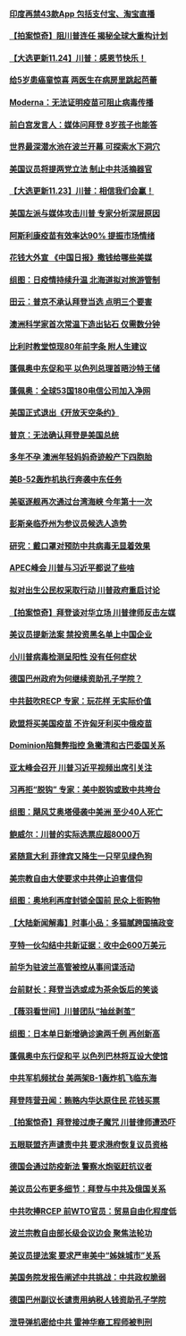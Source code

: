 #### [印度再禁43款App 包括支付宝、淘宝直播](../pages/nsc418/n12573549.md) 
#### [【拍案惊奇】阻川普连任 揭秘全球大重构计划](../pages/nsc418/n12573524.md) 
#### [【大选更新11.24】川普：感恩节快乐！](../pages/nsc418/n12571687.md) 
#### [给5岁患癌童惊喜 两医生在病房里跳起芭蕾](../pages/nsc418/n12571481.md) 
#### [Moderna：无法证明疫苗可阻止病毒传播](../pages/nsc418/n12572434.md) 
#### [前白宫发言人：媒体问拜登 8岁孩子也能答](../pages/nsc418/n12572467.md) 
#### [世界最深潜水池在波兰开幕 可探索水下洞穴](../pages/nsc418/n12570887.md) 
#### [美国议员将提两党立法 制止中共活摘器官](../pages/nsc418/n12571292.md) 
#### [【大选更新11.23】川普：相信我们会赢！](../pages/nsc418/n12569219.md) 
#### [美国左派与媒体攻击川普 专家分析深层原因](../pages/nsc418/n12570062.md) 
#### [阿斯利康疫苗有效率达90% 提振市场情绪](../pages/nsc418/n12569820.md) 
#### [花钱大外宣 《中国日报》撒钱给哪些美媒](../pages/nsc418/n12569864.md) 
#### [组图：日疫情持续升温 北海道拟对旅游管制](../pages/nsc418/n12569275.md) 
#### [田云：普京不承认拜登当选 点明三个要害](../pages/nsc418/n12568733.md) 
#### [澳洲科学家首次常温下造出钻石 仅需数分钟](../pages/nsc418/n12568390.md) 
#### [比利时教堂惊现80年前字条 附人生建议](../pages/nsc418/n12568879.md) 
#### [蓬佩奥中东促和平 以色列总理首晤沙特王储](../pages/nsc418/n12569606.md) 
#### [蓬佩奥：全球53国180电信公司加入净网](../pages/nsc418/n12567930.md) 
#### [美国正式退出《开放天空条约》](../pages/nsc418/n12567863.md) 
#### [普京：无法确认拜登是美国总统](../pages/nsc418/n12567737.md) 
#### [多年不孕 澳洲年轻妈妈奇迹般产下四胞胎](../pages/nsc418/n12567525.md) 
#### [美B-52轰炸机执行奔袭中东任务](../pages/nsc418/n12566837.md) 
#### [美驱逐舰再次通过台湾海峡 今年第十一次](../pages/nsc418/n12566578.md) 
#### [彭斯亲临乔州为参议员候选人造势](../pages/nsc418/n12566616.md) 
#### [研究：戴口罩对预防中共病毒无显着效果](../pages/nsc418/n12566305.md) 
#### [APEC峰会 川普与习近平都说了些啥](../pages/nsc418/n12566175.md) 
#### [拟对出生公民权采取行动 川普政府重启讨论](../pages/nsc418/n12566092.md) 
#### [【拍案惊奇】拜登谈对华立场 川普律师反击左媒](../pages/nsc418/n12565296.md) 
#### [美议员提新法案 禁投资黑名单上中国企业](../pages/nsc418/n12564953.md) 
#### [小川普病毒检测呈阳性 没有任何症状](../pages/nsc418/n12565072.md) 
#### [德国巴州政府为何继续资助孔子学院？](../pages/nsc418/n12541206.md) 
#### [中共鼓吹RECP 专家：玩花样 无实际价值](../pages/nsc418/n12564236.md) 
#### [欧盟将买美国疫苗 不许匈牙利买中俄疫苗](../pages/nsc418/n12564457.md) 
#### [Dominion陷舞弊指控 急撇清和古巴委国关系](../pages/nsc418/n12564185.md) 
#### [亚太峰会召开 川普习近平视频出席引关注](../pages/nsc418/n12564217.md) 
#### [习再拒“脱钩” 专家：美中脱钩或致中共垮台](../pages/nsc418/n12563878.md) 
#### [组图：飓风艾奥塔侵袭中美洲 至少40人死亡](../pages/nsc418/n12563914.md) 
#### [鲍威尔：川普的实际选票应超8000万](../pages/nsc418/n12564063.md) 
#### [紧随意大利 菲律宾又降生一只罕见绿色狗](../pages/nsc418/n12563203.md) 
#### [美宗教自由大使要求中共停止迫害信仰](../pages/nsc418/n12562321.md) 
#### [组图：奥地利再度封锁全国前 民众上街购物](../pages/nsc418/n12555587.md) 
#### [【大陆新闻解毒】时事小品：多猫腻跨国搞政变](../pages/nsc418/n12562870.md) 
#### [亨特一伙勾结中共新证据：收中企600万美元](../pages/nsc418/n12562694.md) 
#### [前华为驻波兰高管被控从事间谍活动](../pages/nsc418/n12562036.md) 
#### [台前财长：拜登当选或成为茶余饭后的笑谈](../pages/nsc418/n12561655.md) 
#### [【薇羽看世间】川普团队“抽丝剥茧”](../pages/nsc418/n12561563.md) 
#### [组图：日本单日新增确诊逾两千例 再创新高](../pages/nsc418/n12561127.md) 
#### [蓬佩奥中东行促和平 以色列巴林将互设大使馆](../pages/nsc418/n12561757.md) 
#### [中共军机频扰台 美两架B-1轰炸机飞临东海](../pages/nsc418/n12561492.md) 
#### [拜登阵营丑闻：贿赂内华达原住民 花钱买票](../pages/nsc418/n12561355.md) 
#### [【拍案惊奇】拜登接过庚子魔咒 川普律师遭恐吓](../pages/nsc418/n12560176.md) 
#### [五眼联盟齐声谴责中共 要求港府恢复议员资格](../pages/nsc418/n12560033.md) 
#### [德国会通过防疫新法 警察水炮驱赶抗议者](../pages/nsc418/n12559887.md) 
#### [美议员公布更多细节：拜登与中共及俄国关系](../pages/nsc418/n12559580.md) 
#### [中共吹捧RCEP 前WTO官员：贸易自由化程度低](../pages/nsc418/n12558949.md) 
#### [波兰宗教自由部长级会议边会 聚焦法轮功](../pages/nsc418/n12559050.md) 
#### [美议员提法案 要求严审美中“姊妹城市”关系](../pages/nsc418/n12559559.md) 
#### [美国务院发报告阐述中共挑战：中共政权脆弱](../pages/nsc418/n12559207.md) 
#### [德国巴州副议长谴责用纳税人钱资助孔子学院](../pages/nsc418/n12540923.md) 
#### [泄导弹机密给中共 雷神华裔工程师被判刑](../pages/nsc418/n12559129.md) 

